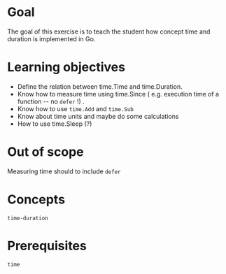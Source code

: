 # Goal
The goal of this exercise is to teach the student how concept time and duration is implemented in Go.

# Learning objectives
- Define the relation between time.Time and time.Duration.
- Know how to measure time using time.Since ( e.g. execution time of a function -- no `defer` !) .
- Know how to use `time.Add` and `time.Sub`
- Know about time units and maybe do some calculations
- How to use time.Sleep (?)

# Out of scope
Measuring time should to include `defer`

# Concepts
`time-duration`

# Prerequisites
`time`
